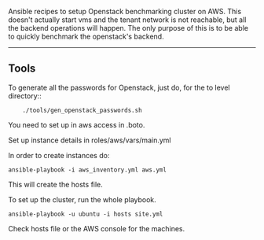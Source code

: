 Ansible recipes to setup Openstack benchmarking cluster on AWS. This doesn't actually start vms and the tenant network is not reachable, but all the backend operations will happen. The only purpose of this is to be able to quickly benchmark the openstack's backend.

-----
Tools
-----

To generate all the passwords for Openstack, just do, for the to level directory::

```
	./tools/gen_openstack_passwords.sh
```

You need to set up in aws access in .boto.

Set up instance details in roles/aws/vars/main.yml

In order to create instances do:
```
ansible-playbook -i aws_inventory.yml aws.yml
```

This will create the hosts file.

To set up the cluster, run the whole playbook.

```
ansible-playbook -u ubuntu -i hosts site.yml
```

Check hosts file or the AWS console for the machines.
